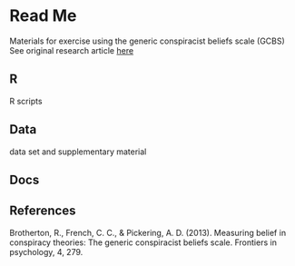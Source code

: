 # Read Me

Materials for exercise using the generic conspiracist beliefs scale (GCBS)
See original research article [here](https://www.frontiersin.org/articles/10.3389/fpsyg.2013.00279/full)



## R
R scripts
## Data
data set and supplementary material

## Docs

## References
Brotherton, R., French, C. C., & Pickering, A. D. (2013). Measuring belief in conspiracy theories: The generic conspiracist beliefs scale. Frontiers in psychology, 4, 279.